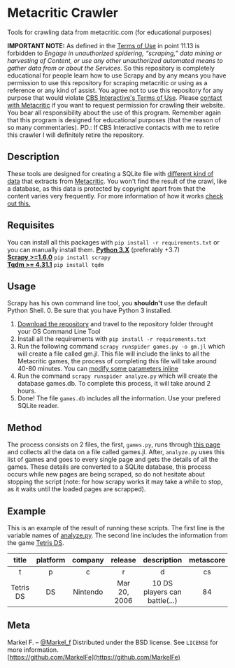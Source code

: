 # Metacritic Crawler
Tools for crawling data from metacritic.com (for educational purposes)

**IMPORTANT NOTE:**
As defined in the [Terms of Use](https://www.cbsinteractive.com/legal/cbsi/terms-of-use#Acceptable_Use) in point 11.13 is forbidden to *Engage in unauthorized spidering, “scraping,” data mining or harvesting of Content, or use any other unauthorized automated means to gather data from or about the Services*. So this repository is completely educational for people learn how to use Scrapy and by any means you have permission to use this repository for scraping metacritic or using as a reference or any kind of assist. You agree not to use this repository for any purpose that would violate [CBS Interactive's Terms of Use](https://www.cbsinteractive.com/legal/cbsi/terms-of-use). Please [contact with Metacritic](https://www.metacritic.com/contact-us) if you want to request permission for crawling their website. You bear all responsibility about the use of this program. Remember again that this program is designed for educational purposes (that the reason of so many commentaries).
PD.: If CBS Interactive contacts with me to retire this crawler I will definitely retire the repository.

## Description
These tools are designed for creating a SQLite file with [different kind of data](https://github.com/MarkelFe/metacritic-crawler/blob/master/README.md#example) that extracts from [Metacritic](https://www.metacritic.com). You won't find the result of the crawl, like a database, as this data is protected by copyright apart from that the content varies very frequently. For more information of how it works [check out this.](https://github.com/MarkelFe/metacritic-crawler/blob/master/README.md#method)

## Requisites
You can install all this packages with ```pip install -r requirements.txt``` or you can manually install them.
**[Python 3.X](https://www.python.org/downloads/)** (preferably +3.7)  
**[Scrapy >=1.6.0](https://scrapy.org/)** ```pip install scrapy```  
**[Tqdm >= 4.31.1](https://github.com/tqdm/tqdm)** ```pip install tqdm```

## Usage
Scrapy has his own command line tool, you **shouldn't** use the default Python Shell.
0. Be sure that you have Python 3 installed.
1. [Download the repository](https://github.com/MarkelFe/metacritic-crawler/releases) and travel to the repository folder throught your OS Command Line Tool
2. Install all the requirements with ```pip install -r requirements.txt```
3. Run the following command ```scrapy runspider games.py -o gm.jl``` which will create a file called gm.jl. This file will include the links to all the Metacritic games, the process of completing this file will take around 40-80 minutes. You can [modify some parameters inline](https://github.com/MarkelFe/metacritic-crawler/blob/master/docs/flags.md)
4. Run the command ```scrapy runspider analyze.py``` which will create the database games.db. To complete this process, it will take around 2 hours.
5. Done! The file ```games.db```  includes all the information. Use your prefered SQLite reader.

## Method
The process consists on 2 files, the first, ```games.py```, runs through [this page](https://www.metacritic.com/browse/games/score/metascore/all/all/filtered) and collects all the data on a file called games.jl. After, ```analyze.py``` uses this list of games and goes to every single page and gets the details of all the games. These details are converted to a SQLite database, this process occurs while new pages are being scraped, so do not hesitate about stopping the script (note: for how scrapy works it may take a while to stop, as it waits until the loaded pages are scrapped).

## Example
This is an example of the result of running these scripts. The first line is the variable names of [analyze.py](https://github.com/MarkelFe/metacritic-crawler/blob/master/analyze.py). The second line includes the information from the game [Tetris DS](https://www.metacritic.com/game/ds/tetris-ds).

|   title   | platform |  company |    release   |          description          | metascore |         critics_desc        | critics_count | user_score |          user_desc          | user_count |  players  | rating |
|:---------:|:--------:|:--------:|:------------:|:-----------------------------:|:---------:|:---------------------------:|:-------------:|:----------:|:---------------------------:|:----------:|:---------:|:------:|
|     t     |     p    |     c    |       r      |               d               |     cs    |              cd             |       cn      |     us     |              ud             |     un     |     pl    |   rt   |
| Tetris DS |    DS    | Nintendo | Mar 20, 2006 | 10 DS players can battle(...) |     84    | Generally favorable reviews |       56      |     8.0    | Generally favorable reviews | 54 Ratings | 4  Online |    E   |

## Meta
Markel F. – [@Markel_f](https://twitter.com/Markel_f)
Distributed under the BSD license. See ``LICENSE`` for more information.  
[https://github.com/MarkelFe](https://github.com/MarkelFe)  
